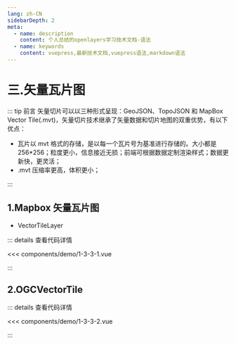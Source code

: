 ```yaml
---
lang: zh-CN
sidebarDepth: 2
meta:
  - name: description
    content: 个人总结的openlayers学习技术文档-语法
  - name: keywords
    content: vuepress,最新技术文档,vuepress语法,markdown语法
---
```


# 三.矢量瓦片图

::: tip 前言
矢量切片可以以三种形式呈现：GeoJSON、TopoJSON 和 MapBox Vector Tile(.mvt)，矢量切片技术继承了矢量数据和切片地图的双重优势，有以下优点：

- 瓦片以 mvt 格式的存储，是以每一个瓦片号为基准进行存储的。大小都是 256\*256；粒度更小，信息接近无损；前端可根据数据定制渲染样式；数据更新快，更灵活；
- .mvt 压缩率更高，体积更小；

:::

## 1.Mapbox 矢量瓦片图

- VectorTileLayer

  <Container url="https://zhoubichuan.com/resume/?type=openlayers&name=1-3-3-1.vue" />

::: details 查看代码详情

<<< components/demo/1-3-3-1.vue

:::

## 2.OGCVectorTile

  <Container url="https://zhoubichuan.com/resume/?type=openlayers&name=1-3-3-2.vue" />

::: details 查看代码详情

<<< components/demo/1-3-3-2.vue

:::
